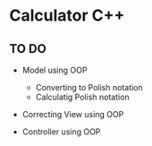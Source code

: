 # Calculator C++

## TO DO

- Model using OOP
    - Converting to Polish notation
    - Calculatig Polish notation

- Correcting View using OOP 

- Controller using OOP

